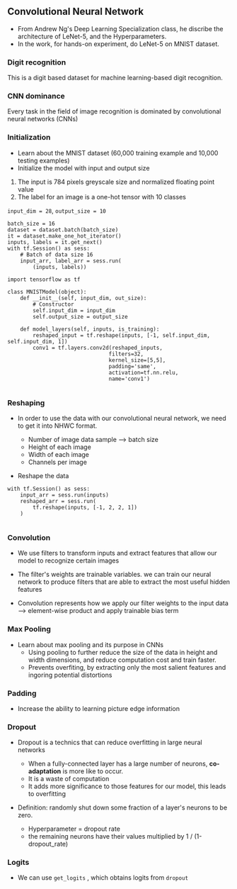 
## Convolutional Neural Network

* From Andrew Ng's Deep Learning Specialization class, he discribe the architecture of LeNet-5, and the Hyperparameters.
* In the work, for hands-on experiment, do LeNet-5 on MNIST dataset.

### Digit recognition

This is a digit based dataset for machine learning-based digit recognition.

### CNN dominance

Every task in the field of image recognition is dominated by convolutional neural networks (CNNs)


### Initialization

* Learn about the MNIST dataset (60,000 training example and 10,000 testing examples)
* Initialize the model with input and output size

1. The input is 784 pixels greyscale size and normalized floating point value
2. The label for an image is a one-hot tensor with 10 classes

`input_dim = 28`, `output_size = 10`

```
batch_size = 16
dataset = dataset.batch(batch_size)
it = dataset.make_one_hot_iterator()
inputs, labels = it.get_next()
with tf.Session() as sess:
    # Batch of data size 16
    input_arr, label_arr = sess.run(
        (inputs, labels))

import tensorflow as tf

class MNISTModel(object):
    def __init__(self, input_dim, out_size):
        # Constructor
        self.input_dim = input_dim
        self.output_size = output_size
    
    def model_layers(self, inputs, is_training):
        reshaped_input = tf.reshape(inputs, [-1, self.input_dim, self.input_dim, 1])
        conv1 = tf.layers.conv2d(reshaped_inputs, 
                                filters=32,
                                kernel_size=[5,5],
                                padding='same',
                                activation=tf.nn.relu,
                                name='conv1')
        

```

### Reshaping

* In order to use the data with our convolutional neural network, we need to get it into NHWC format.

    - Number of image data sample --> batch size
    - Height of each image
    - Width of each image
    - Channels per image

* Reshape the data
```
with tf.Session() as sess:
    input_arr = sess.run(inputs)
    reshaped_arr = sess.run(
        tf.reshape(inputs, [-1, 2, 2, 1])
    )
    
```

### Convolution

* We use filters to transform inputs and extract features that allow our model to recognize certain images
* The filter's weights are trainable variables. we can train our neural network to produce filters that are able to extract the most useful hidden features

* Convolution represents how we apply our filter weights to the input data --> element-wise product and apply trainable bias term

### Max Pooling

* Learn about max pooling and its purpose in CNNs
    - Using pooling to further reduce the size of the data in height and width dimensions, and reduce computation cost and train faster.
    - Prevents overfiting, by extracting only the most salient features and ingoring potential distortions
    
    
### Padding
* Increase the ability to learning picture edge information

### Dropout

* Dropout is a technics that can reduce overfitting in large neural networks

    - When a fully-connected layer has a large number of neurons, **co-adaptation** is more like to occur.
    - It is a waste of computation
    - It adds more significance to those features for our model, this leads to overfitting

* Definition: randomly shut down some fraction of a layer's neurons to be zero.

    - Hyperparameter = dropout rate
    - the remaining neurons have their values multiplied by 1 / (1-dropout_rate)

### Logits

* We can use `get_logits` , which obtains logits from `dropout`

